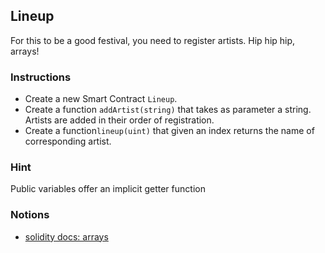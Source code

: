 ## Lineup

For this to be a good festival, you need to register artists. Hip hip hip, arrays!

### Instructions

- Create a new Smart Contract `Lineup`.
- Create a function `addArtist(string)` that takes as parameter a string. Artists are added in their order of registration.
- Create a function`lineup(uint)` that given an index returns the name of corresponding artist.

### Hint

Public variables offer an implicit getter function

### Notions

- [solidity docs: arrays](https://docs.soliditylang.org/en/v0.8.4/types.html#arrays)
